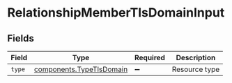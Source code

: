 # RelationshipMemberTlsDomainInput


## Fields

| Field                                                            | Type                                                             | Required                                                         | Description                                                      |
| ---------------------------------------------------------------- | ---------------------------------------------------------------- | ---------------------------------------------------------------- | ---------------------------------------------------------------- |
| `type`                                                           | [components.TypeTlsDomain](../../models/shared/typetlsdomain.md) | :heavy_minus_sign:                                               | Resource type                                                    |
